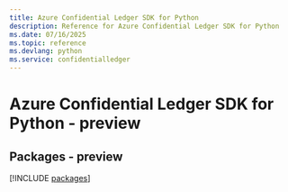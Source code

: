 ```yaml
---
title: Azure Confidential Ledger SDK for Python
description: Reference for Azure Confidential Ledger SDK for Python
ms.date: 07/16/2025
ms.topic: reference
ms.devlang: python
ms.service: confidentialledger
---
```

# Azure Confidential Ledger SDK for Python - preview
## Packages - preview
[!INCLUDE [packages](confidential-ledger-index.md)]